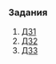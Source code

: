 
### Задания
1. [ДЗ1](https://github.com/kos12345/learn/blob/main/L1/README.md)
2. [ДЗ2](https://github.com/kos12345/learn/blob/main/L2/README.md)
3. [ДЗ3](https://github.com/kos12345/learn/blob/main/L3/README.md)
